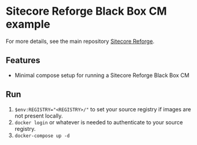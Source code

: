 # Sitecore Reforge Black Box CM example

For more details, see the main repository [Sitecore Reforge](https://github.com/pbering/sitecore-reforge).

## Features

- Minimal compose setup for running a Sitecore Reforge Black Box CM

## Run

1. `$env:REGISTRY="<REGISTRY>/"` to set your source registry if images are not present locally.
1. `docker login` or whatever is needed to authenticate to your source registry.
1. `docker-compose up -d`
